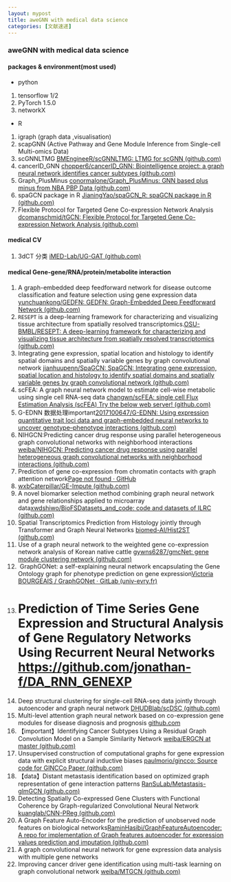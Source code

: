 ```yaml
---
layout: mypost
title: aweGNN with medical data science
categories: [文献速递]
---
```


### aweGNN with medical data science

#### packages & environment(most used)
- python
1. tensorflow 1/2
2. PyTorch 1.5.0
3. networkX
- R
1. igraph (graph data ,visualisation)
2. scapGNN (Active Pathway and Gene Module Inference from Single-cell Multi-omics Data) 
3. scGNNLTMG [BMEngineeR/scGNNLTMG: LTMG for scGNN (github.com)](https://github.com/BMEngineeR/scGNNLTMG)
4. cancerID_GNN [chopper6/cancerID_GNN: Biointelligence project: a graph neural network identifies cancer subtypes (github.com)](https://github.com/chopper6/cancerID_GNN)
5. Graph_PlusMinus [conormalone/Graph_PlusMinus: GNN based plus minus from NBA PBP Data (github.com)](https://github.com/conormalone/Graph_PlusMinus)
6. spaGCN package in R [JianingYao/spaGCN_R: spaGCN package in R (github.com)](https://github.com/JianingYao/spaGCN_R)
7. Flexible Protocol for Targeted Gene Co-expression Network Analysis [dcomanschmid/tGCN: Flexible Protocol for Targeted Gene Co-expression Network Analysis (github.com)](https://github.com/dcomanschmid/tGCN)
#### medical CV
1. 3dCT 分类 [iMED-Lab/UG-GAT (github.com)](https://github.com/iMED-Lab/UG-GAT)
#### medical Gene-gene/RNA/protein/metabolite interaction
1.   A graph-embedded deep feedforward network for disease outcome classification and feature selection using gene expression data [yunchuankong/GEDFN: GEDFN: Graph-Embedded Deep Feedforward Network (github.com)](https://github.com/yunchuankong/GEDFN)
2. `RESEPT` is a deep-learning framework for characterizing and visualizing tissue architecture from spatially resolved transcriptomics.[OSU-BMBL/RESEPT: A deep-learning framework for characterizing and visualizing tissue architecture from spatially resolved transcriptomics (github.com)](https://github.com/OSU-BMBL/RESEPT)
3. Integrating gene expression, spatial location and histology to identify spatial domains and spatially variable genes by graph convolutional network [jianhuupenn/SpaGCN: SpaGCN: Integrating gene expression, spatial location and histology to identify spatial domains and spatially variable genes by graph convolutional network (github.com)](https://github.com/jianhuupenn/SpaGCN)
4. scFEA: A graph neural network model to estimate cell-wise metabolic using single cell RNA-seq data [changwn/scFEA: single cell Flux Estimation Analysis (scFEA) Try the below web server! (github.com)](https://github.com/changwn/scFEA)
5.   G-EDNN 数据处理important[2017100647/G-EDNN: Using expression quantitative trait loci data and graph-embedded neural networks to uncover genotype–phenotype interactions (github.com)](https://github.com/2017100647/G-EDNN)
6. NIHGCN:Predicting cancer drug response using parallel heterogeneous graph convolutional networks with neighborhood interactions [weiba/NIHGCN: Predicting cancer drug response using parallel heterogeneous graph convolutional networks with neighborhood interactions (github.com)](https://github.com/weiba/NIHGCN)
7. Prediction of gene co-expression from chromatin contacts with graph attention network[Page not found · GitHub](https://github.com/JieZheng-ShanghaiTech/HiCoEx.)
8. [wxbCaterpillar/GE-Impute (github.com)](https://github.com/wxbCaterpillar/GE-Impute)
9. A novel biomarker selection method combining graph neural network and gene relationships applied to microarray data[xwdshiwo/BioFSDatasets_and_code: code and datasets of ILRC (github.com)](https://github.com/xwdshiwo/BioFSDatasets_and_code)
10. Spatial Transcriptomics Prediction from Histology jointly through Transformer and Graph Neural Networks [biomed-AI/Hist2ST (github.com)](https://github.com/biomed-AI/Hist2ST)
11. Use of a graph neural network to the weighted gene co-expression network analysis of Korean native cattle [gywns6287/gmcNet: gene module clustering network (github.com)](https://github.com/gywns6287/gmcNet)
12.  GraphGONet: a self-explaining neural network encapsulating the Gene Ontology graph for phenotype prediction on gene expression[Victoria BOURGEAIS / GraphGONet · GitLab (univ-evry.fr)](https://forge.ibisc.univ-evry.fr/vbourgeais/GraphGONet)
13. # Prediction of Time Series Gene Expression and Structural Analysis of Gene Regulatory Networks Using Recurrent Neural Networks https://github.com/jonathan-f/DA_RNN_GENEXP
14.  Deep structural clustering for single-cell RNA-seq data jointly through autoencoder and graph neural network [DHUDBlab/scDSC (github.com)](https://github.com/DHUDBlab/scDSC)
15. Multi-level attention graph neural network based on co-expression gene modules for disease diagnosis and prognosis [github.com](https://github.com/TencentAILabHealthcare/MLA-GNN)
16. 【important】Identifying Cancer Subtypes Using a Residual Graph Convolution Model on a Sample Similarity Network [weiba/ERGCN at master (github.com)](https://github.com/weiba/ERGCN/tree/master)
17. Unsupervised construction of computational graphs for gene expression data with explicit structural inductive biases [paulmorio/gincco: Source code for GINCCo Paper (github.com)](https://github.com/paulmorio/gincco)
18. 【data】Distant metastasis identification based on optimized graph representation of gene interaction patterns [RanSuLab/Metastasis-glmGCN (github.com)](https://github.com/RanSuLab/Metastasis-glmGCN)
19. Detecting Spatially Co-expressed Gene Clusters with Functional Coherence by Graph-regularized Convolutional Neural Network [kuanglab/CNN-PReg (github.com)](https://github.com/kuanglab/CNN-PReg)
20. A Graph Feature Auto-Encoder for the prediction of unobserved node features on biological networks[RaminHasibi/GraphFeatureAutoencoder: A repo for implementation of Graph features autoencoder for expression values prediction and imputation (github.com)](https://github.com/RaminHasibi/GraphFeatureAutoencoder)
21. A graph convolutional neural network for gene expression data analysis with multiple gene networks
22. Improving cancer driver gene identification using multi-task learning on graph convolutional network [weiba/MTGCN (github.com)](https://github.com/weiba/MTGCN)